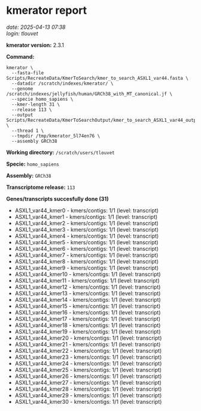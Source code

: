 # kmerator report
*date: 2025-04-13 07:38*  
*login: tlouvet*

**kmerator version:** 2.3.1

**Command:**

```
kmerator \
  --fasta-file Scripts/RecreateData/KmerToSearch/kmer_to_search_ASXL1_var44.fasta \
  --datadir /scratch/indexes/kmerator/ \
  --genome /scratch/indexes/jellyfish/human/GRCh38_with_MT_canonical.jf \
  --specie homo_sapiens \
  --kmer-length 31 \
  --release 113 \
  --output Scripts/RecreateData/KmerToSearchOutput/kmer_to_search_ASXL1_var44_output \
  --thread 1 \
  --tmpdir /tmp/kmerator_5l74en76 \
  --assembly GRCh38
```

**Working directory:** `/scratch/users/tlouvet`

**Specie:** `homo_sapiens`

**Assembly:** `GRCh38`

**Transcriptome release:** `113`

**Genes/transcripts succesfully done (31)**

- ASXL1_var44_kmer0 - kmers/contigs: 1/1 (level: transcript)
- ASXL1_var44_kmer1 - kmers/contigs: 1/1 (level: transcript)
- ASXL1_var44_kmer2 - kmers/contigs: 1/1 (level: transcript)
- ASXL1_var44_kmer3 - kmers/contigs: 1/1 (level: transcript)
- ASXL1_var44_kmer4 - kmers/contigs: 1/1 (level: transcript)
- ASXL1_var44_kmer5 - kmers/contigs: 1/1 (level: transcript)
- ASXL1_var44_kmer6 - kmers/contigs: 1/1 (level: transcript)
- ASXL1_var44_kmer7 - kmers/contigs: 1/1 (level: transcript)
- ASXL1_var44_kmer8 - kmers/contigs: 1/1 (level: transcript)
- ASXL1_var44_kmer9 - kmers/contigs: 1/1 (level: transcript)
- ASXL1_var44_kmer10 - kmers/contigs: 1/1 (level: transcript)
- ASXL1_var44_kmer11 - kmers/contigs: 1/1 (level: transcript)
- ASXL1_var44_kmer12 - kmers/contigs: 1/1 (level: transcript)
- ASXL1_var44_kmer13 - kmers/contigs: 1/1 (level: transcript)
- ASXL1_var44_kmer14 - kmers/contigs: 1/1 (level: transcript)
- ASXL1_var44_kmer15 - kmers/contigs: 1/1 (level: transcript)
- ASXL1_var44_kmer16 - kmers/contigs: 1/1 (level: transcript)
- ASXL1_var44_kmer17 - kmers/contigs: 1/1 (level: transcript)
- ASXL1_var44_kmer18 - kmers/contigs: 1/1 (level: transcript)
- ASXL1_var44_kmer19 - kmers/contigs: 1/1 (level: transcript)
- ASXL1_var44_kmer20 - kmers/contigs: 1/1 (level: transcript)
- ASXL1_var44_kmer21 - kmers/contigs: 1/1 (level: transcript)
- ASXL1_var44_kmer22 - kmers/contigs: 1/1 (level: transcript)
- ASXL1_var44_kmer23 - kmers/contigs: 1/1 (level: transcript)
- ASXL1_var44_kmer24 - kmers/contigs: 1/1 (level: transcript)
- ASXL1_var44_kmer25 - kmers/contigs: 1/1 (level: transcript)
- ASXL1_var44_kmer26 - kmers/contigs: 1/1 (level: transcript)
- ASXL1_var44_kmer27 - kmers/contigs: 1/1 (level: transcript)
- ASXL1_var44_kmer28 - kmers/contigs: 1/1 (level: transcript)
- ASXL1_var44_kmer29 - kmers/contigs: 1/1 (level: transcript)
- ASXL1_var44_kmer30 - kmers/contigs: 1/1 (level: transcript)

